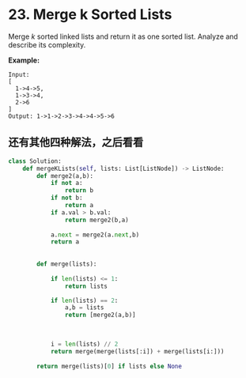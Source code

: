 # 23. Merge k Sorted Lists

Merge *k* sorted linked lists and return it as one sorted list. Analyze and describe its complexity.

**Example:**

```
Input:
[
  1->4->5,
  1->3->4,
  2->6
]
Output: 1->1->2->3->4->4->5->6
```



## 还有其他四种解法，之后看看

```python
class Solution:
    def mergeKLists(self, lists: List[ListNode]) -> ListNode:
        def merge2(a,b):
            if not a:
                return b
            if not b:
                return a
            if a.val > b.val:
                return merge2(b,a)
            
            a.next = merge2(a.next,b)
            return a
        
        
        def merge(lists):
            
            if len(lists) <= 1:
                return lists 

            if len(lists) == 2:
                a,b = lists
                return [merge2(a,b)]
                
                

            i = len(lists) // 2
            return merge(merge(lists[:i]) + merge(lists[i:]))
        
        return merge(lists)[0] if lists else None

```

